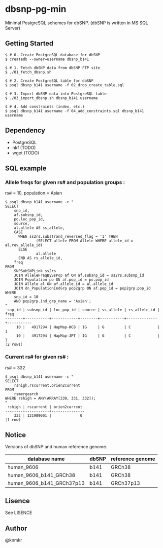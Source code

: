 # dbsnp-pg-min

Minimal PostgreSQL schemes for dbSNP. (dbSNP is written in MS SQL Server)


## Getting Started

    $ # 0. Create PostgreSQL database for dbSNP
    $ createdb --owner=username dbsnp_b141

    $ # 1. Fetch dbSNP data from dbSNP FTP site
    $ ./01_fetch_dbsnp.sh

    $ # 2. Create PostgreSQL table for dbSNP
    $ psql dbsnp_b141 username -f 02_drop_create_table.sql

    $ # 3. Import dbSNP data into PostgreSQL table
    $ ./03_import_dbsnp.sh dbsnp_b141 username

    $ # 4. Add constraints (index, etc.)
    $ psql dbsnp_b141 username -f 04_add_constraints.sql dbsnp_b141 username


## Dependency

- PostgreSQL
- nkf (TODO)
- wget (TODO)


## SQL example

### Allele freqs for given rs\# and population groups :

rs# = 10, population = Asian

    $ psql dbsnp_b141 username -c "
    SELECT
        snp_id,
        af.subsnp_id,
        po.loc_pop_id,
        source,
        al.allele AS ss_allele,
        CASE
          WHEN ss2rs.substrand_reversed_flag = '1' THEN
                  (SELECT allele FROM Allele WHERE allele_id = al.rev_allele_id)
          ELSE
                  al.allele
          END AS rs_allele_id,
        freq
    FROM
        SNPSubSNPLink ss2rs
        JOIN AlleleFreqBySsPop af ON af.subsnp_id = ss2rs.subsnp_id
        JOIN Population po ON af.pop_id = po.pop_id
        JOIN Allele al ON af.allele_id = al.allele_id
        JOIN dn_PopulationIndGrp pop2grp ON af.pop_id = pop2grp.pop_id
    WHERE
        snp_id = 10
        AND pop2grp.ind_grp_name = 'Asian';
    "
     snp_id | subsnp_id | loc_pop_id | source | ss_allele | rs_allele_id |   freq
    --------+-----------+------------+--------+-----------+--------------+-----------
         10 |   4917294 | HapMap-HCB | IG     | G         | C            |         1
         10 |   4917294 | HapMap-JPT | IG     | G         | C            |         1
    (2 rows)

### Current rs\# for given rs\# :

rs# = 332

    $ psql dbsnp_b141 username -c "
    SELECT
        rshigh,rscurrent,orien2current
    FROM
        rsmergearch
    WHERE rshigh = ANY(ARRAY[330, 331, 332]);
    "
     rshigh | rscurrent | orien2current
    --------+-----------+---------------
        332 | 121909001 |             0
    (1 row)


## Notice

Versions of dbSNP and human reference genome.

| database name             | dbSNP | reference genome |
|---------------------------|-------|------------------|
| human_9606                | b141  | GRCh38           |
| human_9606_b141_GRCh38    | b141  | GRCh38           |
| human_9606_b141_GRCh37p13 | b141  | GRCh37p13        |


## Lisence

See LISENCE


## Author

@knmkr
